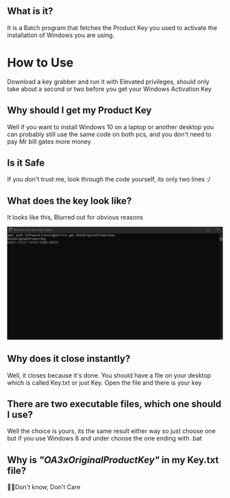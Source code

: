 ## **What is it?**
It is a Batch program that fetches the Product Key you used to activate the installation of Windows you are using.

# **How to Use**
Download a key grabber and run it with Elevated privileges, should only take about a second or two before you get your Windows Activation Key

## **Why should I get my Product Key**
Well if you want to install Windows 10 on a laptop or another desktop you can probably still use the same code on both pcs, and you don't need to pay Mr bill gates more money

## **Is it Safe**
If you don't trust me, look through the code yourself, its only two lines :/

## **What does the key look like?**
It looks like this, Blurred out for obvious reasons

<img src="https://github.com/OlaYZen/Windows-Activation-Key-Grabber/blob/main/image.png"/>

## **Why does it close instantly?**
Well, it closes because it's done. You should have a file on your desktop which is called Key.txt or just Key. Open the file and there is your key

## **There are two executable files, which one should I use?**
Well the choice is yours, its the same result either way so just choose one
but if you use Windows 8 and under choose the one ending with .bat

## **Why is ***"OA3xOriginalProductKey"*** in my Key.txt file?**
🤷‍♂️Don't know, Don't Care
